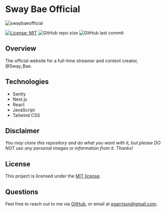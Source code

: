 # Sway Bae Official

![swaybaeofficial](https://github.com/user-attachments/assets/49ae70c8-0352-49ba-bbc6-6ec713ed5460)

[![License: MIT](https://img.shields.io/badge/License-MIT-yellow.svg)](https://opensource.org/licenses/MIT) ![GitHub repo size](https://img.shields.io/github/repo-size/egarrisxn/swaybaeofficial) ![GitHub last commit](https://img.shields.io/github/last-commit/egarrisxn/swaybaeofficial)

## Overview

The official website for a full-time streamer and content creator, @Sway_Bae.

## Technologies

- Sanity
- Next.js
- React
- JavaScript
- Tailwind CSS

## Disclaimer

_You may clone this repository and do what you want with it, but please DO NOT use any personal images or information from it. Thanks!_

## License

This project is licensed under the [MIT license](https://opensource.org/licenses/MIT).

## Questions

Feel free to reach out to me via [GitHub](https://github.com/EGARRISXN), or email at egarrisxn@gmail.com.
